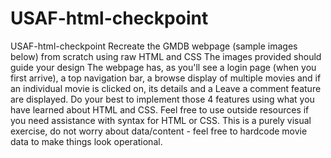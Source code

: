 # USAF-html-checkpoint
USAF-html-checkpoint
Recreate the GMDB webpage (sample images below) from scratch using raw HTML and CSS
The images provided should guide your design
The webpage has, as you'll see a login page (when you first arrive), a top navigation bar, a browse display of multiple movies and if an individual movie is clicked on, its details and a Leave a comment feature are displayed.
Do your best to implement those 4 features using what you have learned about HTML and CSS.
Feel free to use outside resources if you need assistance with syntax for HTML or CSS.
This is a purely visual exercise, do not worry about data/content - feel free to hardcode movie data to make things look operational.
